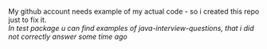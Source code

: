 My github account needs example of my actual code - so i created this repo just to fix it. <br/>
*In test package u can find examples of java-interview-questions, that i  did not correctly 
answer some time ago*